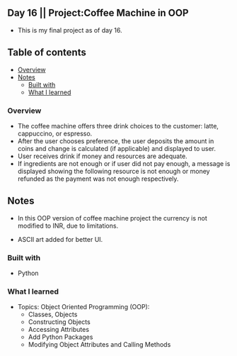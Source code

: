 ## Day 16 || Project:Coffee Machine in OOP
- This is my final project as of day 16.

## Table of contents

- [Overview](#overview)
- [Notes](#notes)
  - [Built with](#built-with)
  - [What I learned](#what-i-learned)

### Overview

  - The coffee machine offers three drink choices to the customer: latte, cappuccino, or espresso.
  - After the user chooses preference, the user deposits the amount in coins and change is calculated (if applicable) and displayed to user.
  - User receives drink if money and resources are adequate.
  - If ingredients are not enough or if user did not pay enough, a message is displayed showing the following resource is not enough or money refunded as the payment was not enough respectively.

## Notes
- In this OOP version of coffee machine project the currency is not modified to INR, due to limitations.

- ASCII art added for better UI.

### Built with

- Python

### What I learned
- Topics: Object Oriented Programming (OOP):
  - Classes, Objects
  - Constructing Objects
  - Accessing Attributes
  - Add Python Packages
  - Modifying Object Attributes and Calling Methods 